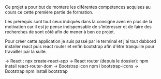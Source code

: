 Ce projet a pour but de montere les diférentes compétences acquises au cours ce cette première partie de formation.

Les prérequis sont tout ceux indiqués dans la consigne avec en plus de la motivation car il est je pense indispensable de 
s'intéresser et de faire des recherches de sont côté afin de mener à ben ce projet.

Pour créer cette application je suis passé par le terminal et j'ai tout dabbord installer react puis react router et enfin bootstrap afin d'être 
tranquille pour travailler par la suite.

-> React :
        npx create-react-app
-> React router (depuis le dossier):
        npm install react-router-dom 
-> Bootstrap icon
        npm i bootstrap-icons
-> Bootstrap
        npm install bootstrap

